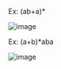 Ex: (ab+a)*

![image](https://github.com/user-attachments/assets/0784d43c-072f-43b3-8a65-4adc3ffa5cc4)

Ex: (a+b)*aba

![image](https://github.com/user-attachments/assets/993aa0b5-b46d-41f8-8a03-944c98c3b702)
